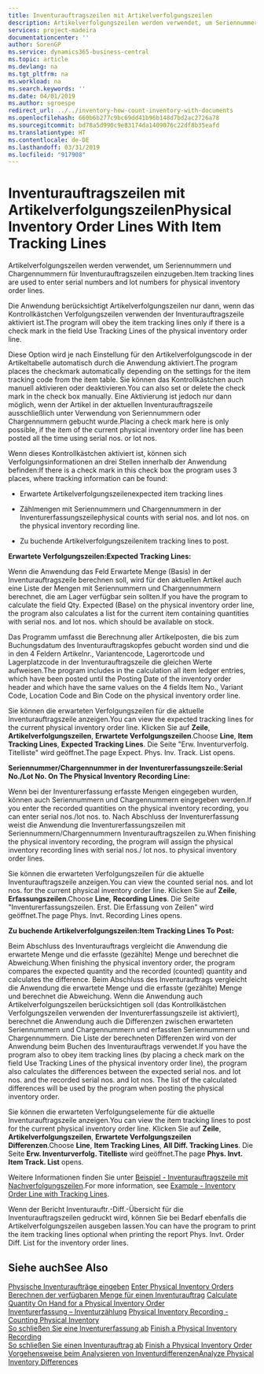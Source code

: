 ```yaml
---
title: Inventurauftragszeilen mit Artikelverfolgungszeilen
description: Artikelverfolgungszeilen werden verwendet, um Seriennummern und Chargennummern für Inventurauftragszeilen einzugeben.
services: project-madeira
documentationcenter: ''
author: SorenGP
ms.service: dynamics365-business-central
ms.topic: article
ms.devlang: na
ms.tgt_pltfrm: na
ms.workload: na
ms.search.keywords: ''
ms.date: 04/01/2019
ms.author: sgroespe
redirect_url: ../../inventory-how-count-inventory-with-documents
ms.openlocfilehash: 660b6b277c9bc69dd41b96b148d7bd2ac2726a78
ms.sourcegitcommit: bd78a5d990c9e83174da1409076c22df8b35eafd
ms.translationtype: HT
ms.contentlocale: de-DE
ms.lasthandoff: 03/31/2019
ms.locfileid: "917908"
---
```

# <a name="physical-inventory-order-lines-with-item-tracking-lines"></a><span data-ttu-id="18d9b-103">Inventurauftragszeilen mit Artikelverfolgungszeilen</span><span class="sxs-lookup"><span data-stu-id="18d9b-103">Physical Inventory Order Lines With Item Tracking Lines</span></span>
<span data-ttu-id="18d9b-104">Artikelverfolgungszeilen werden verwendet, um Seriennummern und Chargennummern für Inventurauftragszeilen einzugeben.</span><span class="sxs-lookup"><span data-stu-id="18d9b-104">Item tracking lines are used to enter serial numbers and lot numbers for physical inventory order lines.</span></span>  

 <span data-ttu-id="18d9b-105">Die Anwendung berücksichtigt Artikelverfolgungszeilen nur dann, wenn das Kontrollkästchen  Verfolgungszeilen verwenden der Inventurauftragszeile aktiviert ist.</span><span class="sxs-lookup"><span data-stu-id="18d9b-105">The program will obey the item tracking lines only if there is a check mark in the field Use Tracking Lines of the physical inventory order line.</span></span>  

 <span data-ttu-id="18d9b-106">Diese Option wird je nach Einstellung für den Artikelverfolgungscode in der Artikeltabelle automatisch durch die Anwendung aktiviert.</span><span class="sxs-lookup"><span data-stu-id="18d9b-106">The program places the checkmark automatically depending on the settings for the item tracking code from the item table.</span></span> <span data-ttu-id="18d9b-107">Sie können das Kontrollkästchen auch manuell aktivieren oder deaktivieren.</span><span class="sxs-lookup"><span data-stu-id="18d9b-107">You can also set or delete the check mark in the check box manually.</span></span> <span data-ttu-id="18d9b-108">Eine Aktivierung ist jedoch nur dann möglich, wenn der Artikel in der aktuellen Inventurauftragszeile ausschließlich unter Verwendung von Seriennummern oder Chargennummern gebucht wurde.</span><span class="sxs-lookup"><span data-stu-id="18d9b-108">Placing a check mark here is only possible, if the item of the current physical inventory order line has been posted all the time using serial nos. or lot nos.</span></span>  

 <span data-ttu-id="18d9b-109">Wenn dieses Kontrollkästchen aktiviert ist, können sich Verfolgungsinformationen an drei Stellen innerhalb der Anwendung befinden:</span><span class="sxs-lookup"><span data-stu-id="18d9b-109">If there is a check mark in this check box the program uses 3 places, where tracking information can be found:</span></span>  

-   <span data-ttu-id="18d9b-110">Erwartete Artikelverfolgungszeilen</span><span class="sxs-lookup"><span data-stu-id="18d9b-110">expected item tracking lines</span></span>  

-   <span data-ttu-id="18d9b-111">Zählmengen mit Seriennummern und Chargennummern in der Inventurerfassungszeile</span><span class="sxs-lookup"><span data-stu-id="18d9b-111">physical counts with serial nos. and lot nos. on the physical inventory recording line.</span></span>  

-   <span data-ttu-id="18d9b-112">Zu buchende Artikelverfolgungszeilen</span><span class="sxs-lookup"><span data-stu-id="18d9b-112">item tracking lines to post.</span></span>  

 <span data-ttu-id="18d9b-113">**Erwartete Verfolgungszeilen:**</span><span class="sxs-lookup"><span data-stu-id="18d9b-113">**Expected Tracking Lines:**</span></span>  

 <span data-ttu-id="18d9b-114">Wenn die Anwendung das Feld Erwartete Menge (Basis) in der Inventurauftragszeile berechnen soll, wird für den aktuellen Artikel auch eine Liste der Mengen mit Seriennummern und Chargennummern berechnet, die am Lager verfügbar sein sollten.</span><span class="sxs-lookup"><span data-stu-id="18d9b-114">If you have the program to calculate the field Qty. Expected (Base) on the physical inventory order line, the program also calculates a list for the current item containing quantities with serial nos. and lot nos. which should be available on stock.</span></span>  

 <span data-ttu-id="18d9b-115">Das Programm umfasst die Berechnung aller Artikelposten, die bis zum Buchungsdatum des Inventurauftragskopfes gebucht worden sind und die in den 4 Feldern Artikelnr., Variantencode,  Lagerortcode und Lagerplatzcode in der Inventurauftragszeile die gleichen Werte aufweisen.</span><span class="sxs-lookup"><span data-stu-id="18d9b-115">The program includes in the calculation all item ledger entries, which have been posted until the Posting Date of the inventory order header and which have the same values on the 4 fields Item No., Variant Code, Location Code and Bin Code on the physical inventory order line.</span></span>  

 <span data-ttu-id="18d9b-116">Sie können die erwarteten Verfolgungszeilen für die aktuelle Inventurauftragszeile anzeigen.</span><span class="sxs-lookup"><span data-stu-id="18d9b-116">You can view the expected tracking lines for the current physical inventory order line.</span></span> <span data-ttu-id="18d9b-117">Klicken Sie auf **Zeile**, **Artikelverfolgungszeilen**, **Erwartete Verfolgungszeilen**.</span><span class="sxs-lookup"><span data-stu-id="18d9b-117">Choose **Line**, **Item Tracking Lines**, **Expected Tracking Lines**.</span></span> <span data-ttu-id="18d9b-118">Die Seite "Erw. Inventurverfolg. Titelliste" wird geöffnet.</span><span class="sxs-lookup"><span data-stu-id="18d9b-118">The page Expect. Phys. Inv. Track. List opens.</span></span>  

 <span data-ttu-id="18d9b-119">**Seriennummer/Chargennummer in der Inventurerfassungszeile:**</span><span class="sxs-lookup"><span data-stu-id="18d9b-119">**Serial No./Lot No. On The Physical Inventory Recording Line:**</span></span>  

 <span data-ttu-id="18d9b-120">Wenn bei der Inventurerfassung erfasste Mengen eingegeben wurden, können auch Seriennummern und Chargennummern eingegeben werden.</span><span class="sxs-lookup"><span data-stu-id="18d9b-120">If you enter the recorded quantities on the physical inventory recording, you can enter serial nos./lot nos. to.</span></span> <span data-ttu-id="18d9b-121">Nach Abschluss der Inventurerfassung weist die Anwendung die Inventurerfassungszeilen mit Seriennummern/Chargennummern Inventurauftragszeilen zu.</span><span class="sxs-lookup"><span data-stu-id="18d9b-121">When finishing the physical inventory recording, the program will assign the physical inventory recording lines with serial nos./ lot nos. to physical inventory order lines.</span></span>  

 <span data-ttu-id="18d9b-122">Sie können die erwarteten Verfolgungszeilen für die aktuelle Inventurauftragszeile anzeigen.</span><span class="sxs-lookup"><span data-stu-id="18d9b-122">You can view the counted serial nos. and lot nos. for the current physical inventory order line.</span></span> <span data-ttu-id="18d9b-123">Klicken Sie auf **Zeile**, **Erfassungszeilen**.</span><span class="sxs-lookup"><span data-stu-id="18d9b-123">Choose **Line**, **Recording Lines**.</span></span> <span data-ttu-id="18d9b-124">Die Seite "Inventurerfassungszeilen. Erst. Die Erfassung von Zeilen" wird geöffnet.</span><span class="sxs-lookup"><span data-stu-id="18d9b-124">The page Phys. Invt. Recording Lines opens.</span></span>  

 <span data-ttu-id="18d9b-125">**Zu buchende Artikelverfolgungszeilen:**</span><span class="sxs-lookup"><span data-stu-id="18d9b-125">**Item Tracking Lines To Post:**</span></span>  

 <span data-ttu-id="18d9b-126">Beim Abschluss des Inventurauftrags vergleicht die Anwendung die erwartete Menge und die erfasste (gezählte) Menge und berechnet die Abweichung.</span><span class="sxs-lookup"><span data-stu-id="18d9b-126">When finishing the physical inventory order, the program compares the expected quantity and the recorded (counted) quantity and calculates the difference.</span></span> <span data-ttu-id="18d9b-127">Beim Abschluss des Inventurauftrags vergleicht die Anwendung die erwartete Menge und die erfasste (gezählte) Menge und berechnet die Abweichung. Wenn die Anwendung auch Artikelverfolgungszeilen berücksichtigen soll (das Kontrollkästchen  Verfolgungszeilen verwenden der Inventurerfassungszeile ist aktiviert), berechnet die Anwendung auch die Differenzen zwischen erwarteten Seriennummern und Chargennummern und erfassten Seriennummern und Chargennummern. Die Liste der berechneten Differenzen wird von der Anwendung beim Buchen des Inventurauftrags verwendet.</span><span class="sxs-lookup"><span data-stu-id="18d9b-127">If you have the program also to obey item tracking lines (by placing a check mark on the field Use Tracking Lines of the physical inventory order line), the program also calculates the differences between the expected serial nos. and lot nos. and the recorded serial nos. and lot nos. The list of the calculated differences will be used by the program when posting the physical inventory order.</span></span>  

 <span data-ttu-id="18d9b-128">Sie können die erwarteten Verfolgungselemente für die aktuelle Inventurauftragszeile anzeigen.</span><span class="sxs-lookup"><span data-stu-id="18d9b-128">You can view the item tracking lines to post for the current physical inventory order line.</span></span> <span data-ttu-id="18d9b-129">Klicken Sie auf **Zeile**, **Artikelverfolgungszeilen**, **Erwartete Verfolgungszeilen Differenzen**.</span><span class="sxs-lookup"><span data-stu-id="18d9b-129">Choose **Line**, **Item Tracking Lines**, **All Diff. Tracking Lines**.</span></span> <span data-ttu-id="18d9b-130">Die Seite **Erw. Inventurverfolg. Titelliste** wird geöffnet.</span><span class="sxs-lookup"><span data-stu-id="18d9b-130">The page **Phys. Invt. Item Track. List** opens.</span></span>  

 <span data-ttu-id="18d9b-131">Weitere Informationen finden Sie unter [Beispiel - Inventurauftragszeile mit Nachverfolgungszeilen](example-inventory-order-line-with-tracking-lines.md).</span><span class="sxs-lookup"><span data-stu-id="18d9b-131">For more information, see [Example - Inventory Order Line with Tracking Lines](example-inventory-order-line-with-tracking-lines.md).</span></span>  

 <span data-ttu-id="18d9b-132">Wenn der Bericht Inventurauftr.-Diff.-Übersicht für die Inventurauftragszeilen gedruckt wird, können Sie bei Bedarf ebenfalls die Artikelverfolgungszeilen ausgeben lassen.</span><span class="sxs-lookup"><span data-stu-id="18d9b-132">You can have the program to print the item tracking lines optional when printing the report Phys. Invt. Order Diff. List for the inventory order lines.</span></span>  

## <a name="see-also"></a><span data-ttu-id="18d9b-133">Siehe auch</span><span class="sxs-lookup"><span data-stu-id="18d9b-133">See Also</span></span>  
 <span data-ttu-id="18d9b-134">[Physische Inventuraufträge eingeben](how-to-enter-physical-inventory-orders.md) </span><span class="sxs-lookup"><span data-stu-id="18d9b-134">[Enter Physical Inventory Orders](how-to-enter-physical-inventory-orders.md) </span></span>  
 <span data-ttu-id="18d9b-135">[Berechnen der verfügbaren Menge für einen Inventurauftrag](how-to-calculate-quantity-on-hand-for-a-physical-inventory-order.md) </span><span class="sxs-lookup"><span data-stu-id="18d9b-135">[Calculate Quantity On Hand for a Physical Inventory Order](how-to-calculate-quantity-on-hand-for-a-physical-inventory-order.md) </span></span>  
 <span data-ttu-id="18d9b-136">[Inventurerfassung – Inventurzählung](physical-inventory-recording-counting-physical-inventory.md) </span><span class="sxs-lookup"><span data-stu-id="18d9b-136">[Physical Inventory Recording - Counting Physical Inventory](physical-inventory-recording-counting-physical-inventory.md) </span></span>  
 <span data-ttu-id="18d9b-137">[So schließen Sie eine Inventurerfassung ab](how-to-finish-a-physical-inventory-recording.md) </span><span class="sxs-lookup"><span data-stu-id="18d9b-137">[Finish a Physical Inventory Recording](how-to-finish-a-physical-inventory-recording.md) </span></span>  
 <span data-ttu-id="18d9b-138">[So schließen Sie einen Inventurauftrag ab](how-to-finish-a-physical-inventory-order.md) </span><span class="sxs-lookup"><span data-stu-id="18d9b-138">[Finish a Physical Inventory Order](how-to-finish-a-physical-inventory-order.md) </span></span>  
 [<span data-ttu-id="18d9b-139">Vorgehensweise beim Analysieren von Inventurdifferenzen</span><span class="sxs-lookup"><span data-stu-id="18d9b-139">Analyze Physical Inventory Differences</span></span>](how-to-analyze-physical-inventory-differences.md)
